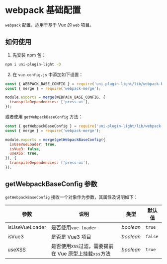 # webpack 基础配置

`webpack` 配置，适用于基于 Vue 的 `web` 项目。

## 如何使用

1. 先安装 npm 包：

```bash
npm i uni-plugin-light -D
```

2. 在 `vue.config.js` 中添加如下设置：


```js
const { WEBPACK_BASE_CONFIG } = require('uni-plugin-light/lib/webpack-base-config');
const { merge } = require('webpack-merge');

module.exports = merge(WEBPACK_BASE_CONFIG, {
  transpileDependencies: ['press-ui'],
});
```

或者使用 `getWebpackBaseConfig` 方法：



```js
const { getWebpackBaseConfig } = require('uni-plugin-light/lib/webpack-base-config');
const { merge } = require('webpack-merge');

module.exports = merge(getWebpackBaseConfig({
  isUseVueLoader: true,
  isVue3: false,
  useXSS: true,
}), {
  transpileDependencies: ['press-ui'],
});
```

## getWebpackBaseConfig 参数

`getWebpackBaseConfig` 接收一个对象作为参数，其属性及说明如下：


| 参数           | 说明                                                  | 类型      | 默认值  |
| -------------- | ----------------------------------------------------- | --------- | ------- |
| isUseVueLoader | 是否使用`vue-loader`                                  | _boolean_ | `true`  |
| isVue3         | 是否是 Vue3 项目                                      | _boolean_ | `false` |
| useXSS         | 是否使用`XSS`过滤，需要提前在 Vue 原型上挂载`xss`方法 | _boolean_ | `true`  |


